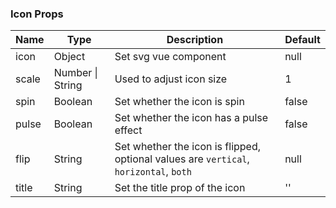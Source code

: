 ### Icon Props

| Name  | Type             | Description                                                        | Default |
| ----- | ---------------- | ----------------------------------------------------------- | ------ |
| icon  | Object           | Set svg vue component       | null   |
| scale | Number \| String | Used to adjust icon size                                            | 1      |
| spin  | Boolean          | Set whether the icon is spin                                        | false  |
| pulse | Boolean          | Set whether the icon has a pulse effect                                    | false  |
| flip  | String           | Set whether the icon is flipped, optional values are `vertical`, `horizontal`, `both` | null   |
| title | String           | Set the title prop of the icon                                          | ''     |
